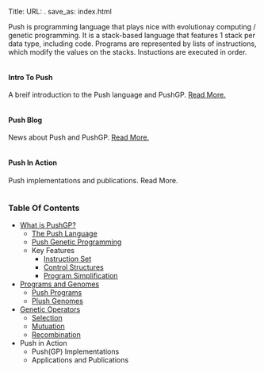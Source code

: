 Title: 
URL: .
save_as: index.html


Push is programming language that plays nice with evolutionay computing / genetic programming. It is a stack-based language that features 1 stack per data type, including code. Programs are represented by lists of instructions, which modify the values on the stacks. Instuctions are executed in order.

<div class="row">
    <div class="large-4 columns">
        <div class="push-redux-card">
            <div class="push-redux-card-title">
                <h4>Intro To Push</h4>
            </div>
            <div class="push-redux-card-body">
                <p >A breif introduction to the Push language and PushGP. <a href="pages/intro_to_push/">Read More.</a></p>
            </div>
        </div>
    </div>
    <div class="large-4 columns">
        <div class="push-redux-card">
            <div class="push-redux-card-title">
                <h4>Push Blog</h3>
            </div>
            <div class="push-redux-card-body">
                <p>News about Push and PushGP. <a href="blog_index.html">Read More.</a></p>
            </div>
        </div>
    </div>
    <div class="large-4 columns">
        <div class="push-redux-card">
            <div class="push-redux-card-title">
                <h4>Push In Action</h4>
            </div>
            <div class="push-redux-card-body"> 
                <p>Push implementations and publications. <a>Read More.</a></p>
            </div>
        </div>
    </div>
</div>

### Table Of Contents

* [What is PushGP?](pages/intro_to_push/)
    - [The Push Language](pages/intro_to_push/index.html#push_lang)
    - [Push Genetic Programming](pages/intro_to_push/index.html#push_gp)
    - Key Features
        + [Instruction Set](pages/instructions/)
        + [Control Structures](pages/control_structures/)
        + [Program Simplification](pages/simplification/)
* [Programs and Genomes](pages/programs_and_genomes/)
    - [Push Programs](pages/programs_and_genomes/index.html#push_programs)
    - [Plush Genomes](pages/programs_and_genomes/index.html#plush_genomes)
* [Genetic Operators](pages/genetic_operators/)
    - [Selection](pages/genetic_operators/index.html#selection)
    - [Mutuation](pages/genetic_operators/index.html#mutation)
    - [Recombination](pages/genetic_operators/index.html#recombination)
* Push in Action
    - Push(GP) Implementations
    - Applications and Publications


